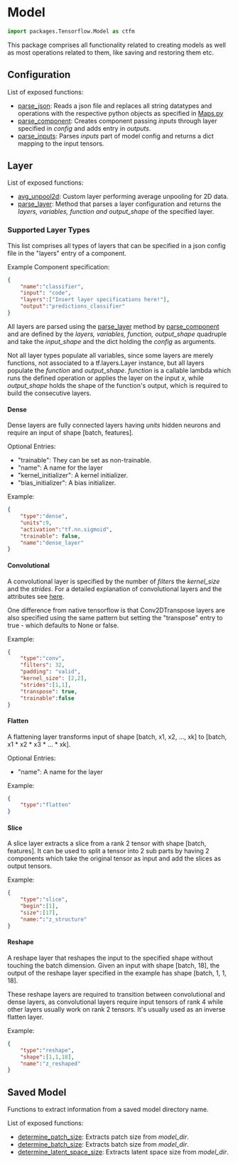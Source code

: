 # Model

```python
import packages.Tensorflow.Model as ctfm
```

This package comprises all functionality related to creating models as well as most operations related to them, like saving and restoring them etc.

## Configuration

List of exposed functions:
*   [parse_json](Configuration.py): Reads a json file and replaces all string datatypes and operations with the respective python objects as specified in [Maps.py](../Maps.py)
*   [parse_component](Configuration.py): Creates component passing *inputs* through layer specified in *config* and adds entry in *outputs*.
*   [parse_inputs](Configuration.py): Parses *inputs* part of model config and returns a dict mapping to the input tensors.

## Layer

List of exposed functions:
*   [avg_unpool2d](Layer.py): Custom layer performing average unpooling for 2D data.
*   [parse_layer](Layer.py): Method that parses a layer configuration and returns the *layers, variables, function and output_shape* of the specified layer.

### Supported Layer Types

This list comprises all types of layers that can be specified in a json config file in the "layers" entry of a component.

Example Component specification:
```json
{
    "name":"classifier",
    "input": "code",
    "layers":["Insert layer specifications here!"],
    "output":"predictions_classifier"
}
```

All layers are parsed using the [parse_layer](Layer.py) method by [parse_component](Component.py) and are defined by the *layers, variables, function, output_shape* quadruple and take the *input_shape* and the dict holding the *config* as arguments.

Not all layer types populate all variables, since some layers are merely functions, not associated to a tf.layers.Layer instance, but all layers populate the *function* and *output_shape*. *function* is a callable lambda which runs the defined operation or applies the layer on the input *x*, while *output_shape* holds the shape of the function's output, which is required to build the consecutive layers.

#### Dense
Dense layers are fully connected layers having *units* hidden neurons and require an input of shape \[batch, features\].

Optional Entries:
* "trainable": They can be set as non-trainable.
* "name": A name for the layer
* "kernel_initializer": A kernel initializer.
* "bias_initializer": A bias initializer.

Example:
```json
{
    "type":"dense",
    "units":9,
    "activation":"tf.nn.sigmoid",
    "trainable": false,
    "name":"dense_layer"
}
```
#### Convolutional
A convolutional layer is specified by the number of *filters* the *kernel_size* and the *strides*. For a detailed explanation of convolutional layers and the attributes see [here](https://www.tensorflow.org/versions/r1.12/api_docs/python/tf/layers/Conv2D).

One difference from native tensorflow is that Conv2DTranspose layers are also specified using the same pattern but setting the "transpose" entry to true - which defaults to None or false.

Example:
```json
{
    "type":"conv",
    "filters": 32,
    "padding": "valid",
    "kernel_size": [2,2],
    "strides":[1,1],
    "transpose": true,
    "trainable":false
}
```

#### Flatten
A flattening layer transforms input of shape \[batch, x1, x2, ..., xk\] to \[batch, x1 * x2 * x3 * ... * xk\].

Optional Entries:
* "name": A name for the layer

Example:
```json
{
    "type":"flatten"
}
```

#### Slice
A slice layer extracts a slice from a rank 2 tensor with shape \[batch, features\]. It can be used to split a tensor into 2 sub parts by having 2 components which take the original tensor as input and add the slices as output tensors.

Example:
```json
{
    "type":"slice",
    "begin":[1],
    "size":[17],
    "name:":"z_structure"
}
```

#### Reshape
A reshape layer that reshapes the input to the specified shape without touching the batch dimension. Given an input with shape \[batch, 18\], the output of the reshape layer specified in the example has shape \[batch, 1, 1, 18\].

These reshape layers are required to transition between convolutional and dense layers, as convolutional layers require input tensors of rank 4 while other layers usually work on rank 2 tensors. It's usually used as an inverse flatten layer.

Example:
```json
{
    "type":"reshape",
    "shape":[1,1,18],
    "name":"z_reshaped"
}
```

## Saved Model

Functions to extract information from a saved model directory name.

List of exposed functions:
*   [determine_patch_size](SavedModel.py): Extracts patch size from *model_dir*.
*   [determine_batch_size](SavedModel.py): Extracts batch size from *model_dir*.
*   [determine_latent_space_size](SavedModel.py): Extracts latent space size from *model_dir*.